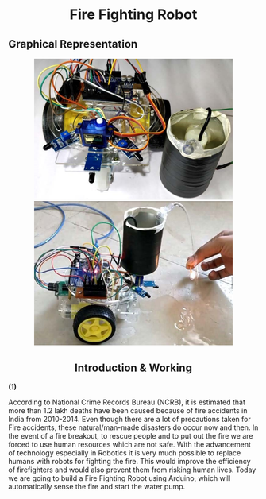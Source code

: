# <div align= "center"> Fire Fighting Robot </div>

## <div align="left">Graphical Representation</div>

<p align = "center">
  <img src = "https://github.com/VikasTiwari12/Resume/blob/main/2.jpg" width = 400>
  <img src = "https://github.com/VikasTiwari12/Resume/blob/main/1.jpg" width = 400>
</p>

## <div align="center"> Introduction & Working </div>

<p align="left">
 <b>(1)</b>
  
According to National Crime Records Bureau (NCRB), it is estimated that more than 1.2 lakh deaths have been caused because of fire accidents in India from 2010-2014. Even though there are a lot of precautions taken for Fire accidents, these natural/man-made disasters do occur now and then. In the event of a fire breakout, to rescue people and to put out the fire we are forced to use human resources which are not safe. With the advancement of technology especially in Robotics it is very much possible to replace humans with robots for fighting the fire. This would improve the efficiency of firefighters and would also prevent them from risking human lives. Today we are going to build a Fire Fighting Robot using Arduino, which will automatically sense the fire and start the water pump.
</p>

